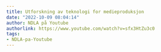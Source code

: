 ```yaml
---
title: Utforskning av teknologi for medieproduksjon
date: "2022-10-09 08:04:14"
author: NDLA på Youtube
authorlink: https://www.youtube.com/watch?v=sfx3HtZu3c0
tags:
- NDLA-pa-Youtube
---
```

